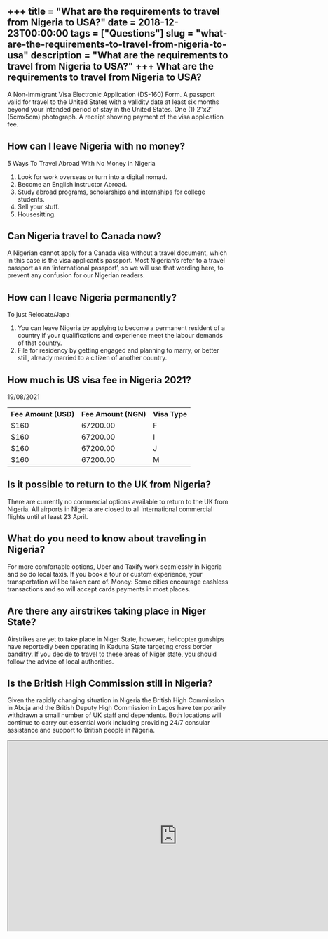 +++
title = "What are the requirements to travel from Nigeria to USA?"
date = 2018-12-23T00:00:00
tags = ["Questions"]
slug = "what-are-the-requirements-to-travel-from-nigeria-to-usa"
description = "What are the requirements to travel from Nigeria to USA?"
+++
What are the requirements to travel from Nigeria to USA?
--------------------------------------------------------

A Non-immigrant Visa Electronic Application (DS-160) Form. A passport valid for travel to the United States with a validity date at least six months beyond your intended period of stay in the United States. One (1) 2″x2″ (5cmx5cm) photograph. A receipt showing payment of the visa application fee.

How can I leave Nigeria with no money?
--------------------------------------

5 Ways To Travel Abroad With No Money in Nigeria

1. Look for work overseas or turn into a digital nomad.
2. Become an English instructor Abroad.
3. Study abroad programs, scholarships and internships for college students.
4. Sell your stuff.
5. Housesitting.

Can Nigeria travel to Canada now?
---------------------------------

A Nigerian cannot apply for a Canada visa without a travel document, which in this case is the visa applicant’s passport. Most Nigerian’s refer to a travel passport as an ‘international passport’, so we will use that wording here, to prevent any confusion for our Nigerian readers.

How can I leave Nigeria permanently?
------------------------------------

To just Relocate/Japa

1. You can leave Nigeria by applying to become a permanent resident of a country if your qualifications and experience meet the labour demands of that country.
2. File for residency by getting engaged and planning to marry, or better still, already married to a citizen of another country.

How much is US visa fee in Nigeria 2021?
----------------------------------------

19/08/2021

<table><tr><th>Fee Amount (USD)</th><th>Fee Amount (NGN)</th><th>Visa Type</th></tr><tr><td>$160</td><td>67200.00</td><td>F</td></tr><tr><td>$160</td><td>67200.00</td><td>I</td></tr><tr><td>$160</td><td>67200.00</td><td>J</td></tr><tr><td>$160</td><td>67200.00</td><td>M</td></tr></table>

Is it possible to return to the UK from Nigeria?
------------------------------------------------

There are currently no commercial options available to return to the UK from Nigeria. All airports in Nigeria are closed to all international commercial flights until at least 23 April.

What do you need to know about traveling in Nigeria?
----------------------------------------------------

For more comfortable options, Uber and Taxify work seamlessly in Nigeria and so do local taxis. If you book a tour or custom experience, your transportation will be taken care of. Money: Some cities encourage cashless transactions and so will accept cards payments in most places.

Are there any airstrikes taking place in Niger State?
-----------------------------------------------------

Airstrikes are yet to take place in Niger State, however, helicopter gunships have reportedly been operating in Kaduna State targeting cross border banditry. If you decide to travel to these areas of Niger state, you should follow the advice of local authorities.

Is the British High Commission still in Nigeria?
------------------------------------------------

Given the rapidly changing situation in Nigeria the British High Commission in Abuja and the British Deputy High Commission in Lagos have temporarily withdrawn a small number of UK staff and dependents. Both locations will continue to carry out essential work including providing 24/7 consular assistance and support to British people in Nigeria.

<iframe allow="accelerometer; autoplay; clipboard-write; encrypted-media; gyroscope; picture-in-picture" allowfullscreen="" class="__youtube_prefs__  epyt-is-override  no-lazyload" data-no-lazy="1" data-origheight="433" data-origwidth="770" data-skipgform_ajax_framebjll="" height="433" id="_ytid_50955" loading="lazy" src="https://www.youtube.com/embed/kDlKDgRrBnk?enablejsapi=1&autoplay=0&cc_load_policy=0&cc_lang_pref=&iv_load_policy=1&loop=0&modestbranding=0&rel=1&fs=1&playsinline=0&autohide=2&theme=dark&color=red&controls=1&" title="YouTube player" width="770"></iframe>